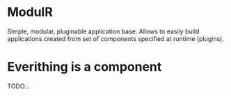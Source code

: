 ModulR
======

Simple, modular, pluginable application base.
Allows to easily build applications created from set of components
specified at runtime (plugins).


Everithing is a component
=========================

TODO...